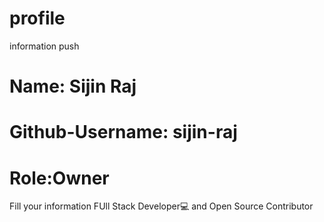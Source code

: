 # profile
information push

# Name: Sijin Raj
# Github-Username: sijin-raj
# Role:Owner

Fill your information
FUll Stack Developer💻 and Open Source Contributor
